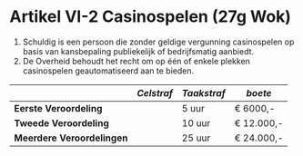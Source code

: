 # Artikel VI-2 Casinospelen (27g Wok)

1. Schuldig is een persoon die zonder geldige vergunning casinospelen op basis van kansbepaling publiekelijk of bedrijfsmatig aanbiedt.
2. De Overheid behoudt het recht om op één of enkele plekken casinospelen geautomatiseerd aan te bieden.

|                             | _Celstraf_ | _Taakstraf_ | _boete_    |
| --------------------------- | ---------- | ----------- | ---------- |
| **Eerste Veroordeling**     |            | 5 uur       | € 6000,-   |
| **Tweede Veroordeling**     |            | 10 uur      | € 12.000,- |
| **Meerdere Veroordelingen** |            | 25 uur      | € 24.000,- |

